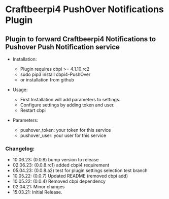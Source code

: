 # Craftbeerpi4 PushOver Notifications Plugin

## Plugin to forward Craftbeerpi4 Notifications to Pushover Push Notification service

- Installation:

	- Plugin requires cbpi >= 4.1.10.rc2
	- sudo pip3 install cbpi4-PushOver
	- or installation from github


- Usage:

	- First Installation will add parameters to settings.
	- Configure settings by adding token and user.
	- Restart cbpi

- Parameters:

	- pushover_token: your token for this service
	- pushover_user: your user for this service

### Changelog:

- 10.06.23: (0.0.8) bump version to release
- 02.06.23: (0.0.8.rc1) added cbpi4 requirement
- 05.04.23: (0.0.8.a2) test for plugin settings selection test branch
- 10.05.22: (0.0.7) Updated README (removed cbpi add)
- 10.05.22: (0.0.4) Removed cbpi dependency
- 02.04.21:  Minor changes
- 15.03.21: Initial Release.

